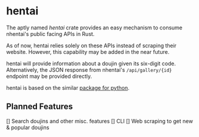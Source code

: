 # hentai

The aptly named *hentai* crate provides an easy mechanism to consume nhentai's public facing APIs in Rust.

As of now, hentai relies solely on these APIs instead of scraping their website. However, this capability may be added in the near future.

hentai will provide information about a doujin given its six-digit code. Alternatively, the JSON response from nhentai's `/api/gallery/{id}` endpoint may be provided directly.

hentai is based on the similar [package for python](https://pypi.org/project/hentai/).

## Planned Features
[] Search doujins and other misc. features
[] CLI
[] Web scraping to get new & popular doujins
